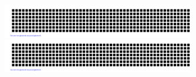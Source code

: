 ![gitartwork](gitartwork.svg)
![gitartwork](https://raw.githubusercontent.com/shahrozfazal/ShehrozArt/main/gitartwork.svg)



